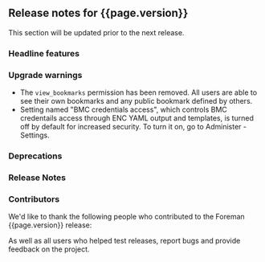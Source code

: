 ## Release notes for {{page.version}}

This section will be updated prior to the next release.

### Headline features

### Upgrade warnings

* The `view_bookmarks` permission has been removed. All users are able to see their own bookmarks and any public bookmark defined by others.
* Setting named "BMC credentials access", which controls BMC credentails access through ENC YAML output and templates, is turned off by default for increased security. To turn it on, go to Administer - Settings.

### Deprecations

### Release Notes

### Contributors

We'd like to thank the following people who contributed to the Foreman {{page.version}} release:

<!-- update scripts/committers.rb with the correct versions and dates and fill this in -->

As well as all users who helped test releases, report bugs and provide feedback on the project.
